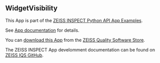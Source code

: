 ## WidgetVisibility

This App is part of the [ZEISS INSPECT Python API App Examples](https://github.com/ZEISS/zeiss-inspect-app-examples/tree/main/AppExamples).

See [App documentation](Documentation.md) for details.

You can [download this App](https://software-store.zeiss.com/products/apps/widget-visibility) from the [ZEISS Quality Software Store](https://software-store.zeiss.com).

The ZEISS INSPECT App develomment documentation can be found on [ZEISS IQS GitHub](https://zeiss.github.io/zeiss-inspect-app-api/).

